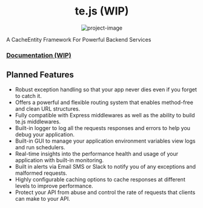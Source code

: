 <h1 align="center" id="title">te.js (WIP)</h1>

<p align="center"><img src="https://tejas-documentation.vercel.app/tejas-logo.svg" alt="project-image"></p>

<p id="description">A CacheEntity Framework For Powerful Backend Services</p>

<h3><a href="https://tejas-documentation.vercel.app" target="_blank">Documentation (WIP)</a></h3>

<h2>Planned Features</h2>


*   Robust exception handling so that your app never dies even if you forget to catch it.
*   Offers a powerful and flexible routing system that enables method-free and clean URL structures.
*   Fully compatible with Express middlewares as well as the ability to build te.js middlewares.
*   Built-in logger to log all the requests responses and errors to help you debug your application.
*   Built-in GUI to manage your application environment variables view logs and run schedulers.
*   Real-time insights into the performance health and usage of your application with built-in monitoring.
*   Built in alerts via Email SMS or Slack to notify you of any exceptions and malformed requests.
*   Highly configurable caching options to cache responses at different levels to improve performance.
*   Protect your API from abuse and control the rate of requests that clients can make to your API.
